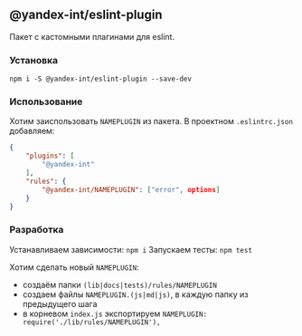 ## @yandex-int/eslint-plugin

Пакет с кастомными плагинами для eslint.

### Установка

`npm i -S @yandex-int/eslint-plugin --save-dev`

### Использование

Хотим заиспользовать `NAMEPLUGIN` из пакета.
В проектном `.eslintrc.json` добавляем:

```json
{
    "plugins": [
        "@yandex-int"
    ],
    "rules": {
        "@yandex-int/NAMEPLUGIN": ["error", options]
    }
}
```

### Разработка

Устанавливаем зависимости: `npm i`
Запускаем тесты: `npm test`

Хотим сделать новый `NAMEPLUGIN`:
- создаём папки `(lib|docs|tests)/rules/NAMEPLUGIN`
- создаем файлы `NAMEPLUGIN.(js|md|js)`, в каждую папку из предыдущего шага
- в корневом `index.js` экспортируем `NAMEPLUGIN: require('./lib/rules/NAMEPLUGIN'),`
